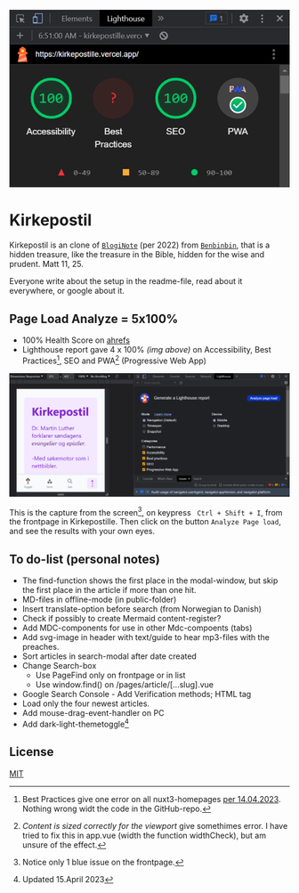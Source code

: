 ![Kirkepostil](https://raw.githubusercontent.com/lovkyndig/kirkepostille/main/public/img/100lighthouse.png)

# Kirkepostil
Kirkepostil is an clone of [`BlogiNote`](https://github.com/Benbinbin/BlogiNote) (per 2022) from [`Benbinbin`](https://github.com/Benbinbin), that is a hidden treasure, like the treasure in the Bible, hidden for the wise and prudent. Matt 11, 25.

Everyone write about the setup in the readme-file, read about it everywhere, or google about it.

## Page Load Analyze = 5x100%
- 100% Health Score on [ahrefs](https://app.ahrefs.com/)
- Lighthouse report gave 4 x 100% _(img above)_ on Accessibility, Best Practices[^1], SEO and PWA[^2] (Progressive Web App)

![Lighthouse-Metrics](https://raw.githubusercontent.com/lovkyndig/kirkepostille/main/public/img/lighthouse.PNG)

This is the capture from the screen[^3], on keypress ` Ctrl + Shift + I`, from the frontpage in Kirkepostille. Then click on the button `Analyze Page load`, and see the results with your own eyes.

## To do-list (personal notes)
- The find-function shows the first place in the modal-window, but skip the first place in the article if more than one hit.
- MD-files in offline-mode (in public-folder)
- Insert translate-option before search (from Norwegian to Danish)
- Check if possibly to create Mermaid content-register?
- Add MDC-components for use in other Mdc-compoents (tabs)
- Add svg-image in header with text/guide to hear mp3-files with the preaches.
- Sort articles in search-modal after date created
- Change Search-box
  - Use PageFind only on frontpage or in list
  - Use window.find() on /pages/article/[...slug].vue
- Google Search Console - Add Verification methods; HTML tag
- Load only the four newest articles.
- Add mouse-drag-event-handler on PC
- Add dark-light-themetoggle[^4]

## License
[MIT](./LICENSE)

[^1]: Best Practices give one error on all nuxt3-homepages [per 14.04.2023](https://github.com/nuxt/nuxt/discussions/20262). Nothing wrong widt the code in the GitHub-repo.
[^2]: _Content is sized correctly for the viewport_ give somethimes error. I have tried to fix this in app.vue (width the function widthCheck), but am unsure of the effect.
[^3]: Notice only 1 blue issue on the frontpage.
[^4]: Updated 15.April 2023